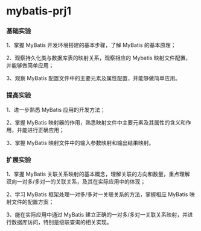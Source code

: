 # mybatis-prj1

### 基础实验

1、掌握 MyBatis 开发环境搭建的基本步骤，了解 MyBatis 的基本原理； 

2、观察持久化类与数据库表的映射关系，观察相应的 Mybatis 映射文件配置， 并能够做简单应用； 

3、观察 MyBatis 配置文件中的主要元素及属性配置，并能够做简单应用。

### 提高实验

1、进一步熟悉 MyBatis 应用的开发方法；

2、掌握 MyBatis 映射器的作用，熟悉映射文件中主要元素及其属性的含义和作 用，并能进行正确应用；

3、掌握 MyBatis 映射文件中的输入参数映射和输出结果映射。

### 扩展实验

1、掌握 MyBatis 关联关系映射的基本概念，理解关联的方向和数量，重点理解 双向一对多/多对一的关联关系，及其在实际应用中的体现； 

2、学习 MyBatis 框架处理一对多/多对一关联关系的方法，掌握相应 MyBatis 映 射文件的配置方案； 

3、能在实际应用中通过 MyBatis 建立正确的一对多/多对一关联关系映射，并进 行数据库访问，特别是级联查询的相关实现。
